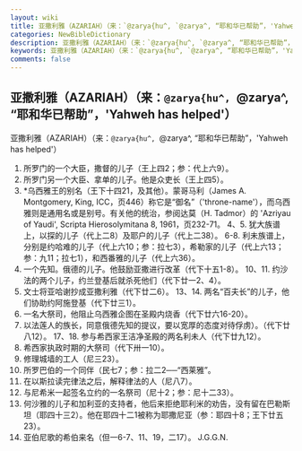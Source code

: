 ```yaml
---
layout: wiki
title: 亚撒利雅（AZARIAH）（来：`@zarya{hu^, `@zarya^, “耶和华已帮助”，'Yahweh has helped'）
categories: NewBibleDictionary
description: 亚撒利雅（AZARIAH）（来：`@zarya{hu^, `@zarya^, “耶和华已帮助”，'Yahweh has helped'）
keywords: 亚撒利雅（AZARIAH）（来：`@zarya{hu^, `@zarya^, “耶和华已帮助”，'Yahweh has helped'）
comments: false
---
```


## 亚撒利雅（AZARIAH）（来：`@zarya{hu^, `@zarya^, “耶和华已帮助”，'Yahweh has helped'）



亚撒利雅（AZARIAH）（来：`@zarya{hu^,
`@zarya^, “耶和华已帮助”，'Yahweh has helped'）
1. 所罗门的一个大臣，撒督的儿子（王上四2；参：代上六9）。
2. 所罗门另一个大臣、拿单的儿子。他是众吏长（王上四5）。
3. *乌西雅王的别名（王下十四21，及其他）。蒙哥马利（James A. Montgomery, King, ICC，页446）称它是“御名”（'throne-name'），而乌西雅则是通用名或是别号。有关他的统治，参阅达莫（H. Tadmor）的 'Azriyau of Yaudi', Scripta Hierosolymitana 8, 1961，页232-71。
4、5. 犹大族谱上，以探的儿子（代上二8）及耶户的儿子（代上二38）。
6-8. 利未族谱上，分别是约哈难的儿子（代上六10；参：拉七3），希勒家的儿子（代上六13；参：九11；拉七1），和西番雅的儿子（代上六36）。
9. 一个先知。俄德的儿子。他鼓励亚撒进行改革（代下十五1-8）。
10、11. 约沙法的两个儿子，约兰登基后就杀死他们（代下廿一2、4）。
12. 文士将亚哈谢抄成亚撒利雅（代下廿二6）。
13、14. 两名“百夫长”的儿子，他们协助约阿施登基（代下廿三1）。
15. 一名大祭司，他阻止乌西雅企图在圣殿内烧香（代下廿六16-20）。
16. 以法莲人的族长，同意俄德先知的提议，要以宽厚的态度对待俘虏）。（代下廿八12）。
17、18. 参与希西家王洁净圣殿的两名利未人（代下廿九12）。
19. 希西家执政时期的大祭司（代下卅一10）。
20. 修理城墙的工人（尼三23）。
21. 所罗巴伯的一个同伴（民七7；参：拉二2──“西莱雅”。
22. 在以斯拉读完律法之后，解释律法的人（尼八7）。
23. 与尼希米一起签名立约的一名祭司（尼十2；参：尼十二33）。
24. 何沙雅的儿子和加利亚的支持者，他后来拒绝耶利米的劝告，没有留在巴勒斯坦（耶四十三2）。他在耶四十二1被称为耶撒尼亚（参：耶四十8；王下廿五23）。
25. 亚伯尼歌的希伯来名（但一6-7、11、19，二17）。
J.G.G.N.



